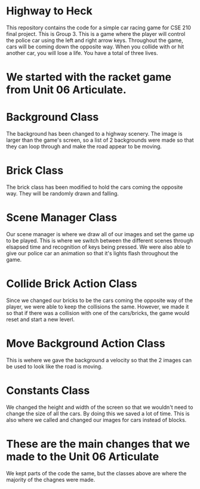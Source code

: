 # Highway to Heck
This repository contains the code for a simple car racing game for CSE 210 final project. This is Group 3.
This is a game where the player will control the police car using the left and right arrow keys.
Throughout the game, cars will be coming down the opposite way. When you collide with or hit another car,
you will lose a life. You have a total of three lives.

# We started with the racket game from Unit 06 Articulate.

# Background Class
The background has been changed to a highway scenery. The image is larger than the game's screen, so
a list of 2 backgrounds were made so that they can loop through and make the road appear to be moving.

# Brick Class
The brick class has been modified to hold the cars coming the opposite way. They will be randomly drawn and falling.

# Scene Manager Class
Our scene manager is where we draw all of our images and set the game up to be played. This is where we switch between
the different scenes through elsapsed time and recognition of keys being pressed. We were also able to give our police
car an animation so that it's lights flash throughout the game.

# Collide Brick Action Class
Since we changed our bricks to be the cars coming the opposite way of the player, we were able to keep the collisions the same.
However, we made it so that if there was a collision with one of the cars/bricks, the game would reset and start a new leverl.

# Move Background Action Class
This is wehere we gave the background a velocity so that the 2 images can be used to look like the road is moving.

# Constants Class
We changed the height and width of the screen so that we wouldn't need to change the size of all the cars. By doing this we saved
a lot of time. This is also where we called and changed our images for cars instead of blocks.

# These are the main changes that we made to the Unit 06 Articulate
We kept parts of the code the same, but the classes above are where the majority of the chagnes were made.
